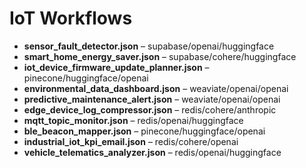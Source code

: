 # IoT Workflows
- **sensor_fault_detector.json** – supabase/openai/huggingface
- **smart_home_energy_saver.json** – supabase/cohere/huggingface
- **iot_device_firmware_update_planner.json** – pinecone/huggingface/openai
- **environmental_data_dashboard.json** – weaviate/openai/openai
- **predictive_maintenance_alert.json** – weaviate/openai/openai
- **edge_device_log_compressor.json** – redis/cohere/anthropic
- **mqtt_topic_monitor.json** – redis/openai/huggingface
- **ble_beacon_mapper.json** – pinecone/huggingface/openai
- **industrial_iot_kpi_email.json** – redis/cohere/openai
- **vehicle_telematics_analyzer.json** – redis/openai/huggingface